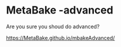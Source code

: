 # MetaBake -advanced

Are you sure you shoud do advanced?

https://MetaBake.github.io/mbakeAdvanced/
